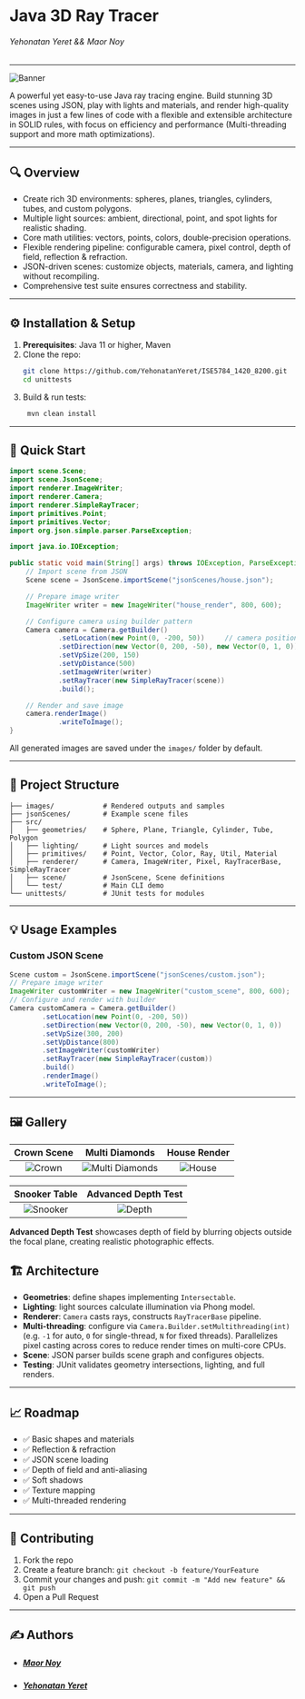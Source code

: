 # Java 3D Ray Tracer
###### Yehonatan Yeret && Maor Noy
---

![Banner](images/advanced_depth.png)

A powerful yet easy-to-use Java ray tracing engine. Build stunning 3D scenes using JSON, play with lights and materials,
and render high-quality images in just a few lines of code with a flexible and extensible architecture in SOLID rules,
with focus on efficiency and performance (Multi-threading support and more math optimizations).

---

## 🔍 Overview

- Create rich 3D environments: spheres, planes, triangles, cylinders, tubes, and custom polygons.
- Multiple light sources: ambient, directional, point, and spot lights for realistic shading.
- Core math utilities: vectors, points, colors, double-precision operations.
- Flexible rendering pipeline: configurable camera, pixel control, depth of field, reflection & refraction.
- JSON-driven scenes: customize objects, materials, camera, and lighting without recompiling.
- Comprehensive test suite ensures correctness and stability.

---

## ⚙️ Installation & Setup

1. **Prerequisites**: Java 11 or higher, Maven
2. Clone the repo:
   ```sh
   git clone https://github.com/YehonatanYeret/ISE5784_1420_8200.git
   cd unittests
   ```
3. Build & run tests:
   ```sh
    mvn clean install
    ```

---

## 🚀 Quick Start

```java
import scene.Scene;
import scene.JsonScene;
import renderer.ImageWriter;
import renderer.Camera;
import renderer.SimpleRayTracer;
import primitives.Point;
import primitives.Vector;
import org.json.simple.parser.ParseException;

import java.io.IOException;

public static void main(String[] args) throws IOException, ParseException {
    // Import scene from JSON
    Scene scene = JsonScene.importScene("jsonScenes/house.json");

    // Prepare image writer
    ImageWriter writer = new ImageWriter("house_render", 800, 600);

    // Configure camera using builder pattern
    Camera camera = Camera.getBuilder()
            .setLocation(new Point(0, -200, 50))     // camera position
            .setDirection(new Vector(0, 200, -50), new Vector(0, 1, 0)) // look-at and up vectors
            .setVpSize(200, 150)
            .setVpDistance(500)
            .setImageWriter(writer)
            .setRayTracer(new SimpleRayTracer(scene))
            .build();

    // Render and save image
    camera.renderImage()
            .writeToImage();
}
```

All generated images are saved under the `images/` folder by default.

---

## 📁 Project Structure

```
├── images/            # Rendered outputs and samples
├── jsonScenes/        # Example scene files
├── src/
│   ├── geometries/    # Sphere, Plane, Triangle, Cylinder, Tube, Polygon
│   ├── lighting/      # Light sources and models
│   ├── primitives/    # Point, Vector, Color, Ray, Util, Material
│   ├── renderer/      # Camera, ImageWriter, Pixel, RayTracerBase, SimpleRayTracer
│   ├── scene/         # JsonScene, Scene definitions
│   └── test/          # Main CLI demo
└── unittests/         # JUnit tests for modules
``` 

---

## 💡 Usage Examples

### Custom JSON Scene

```java
Scene custom = JsonScene.importScene("jsonScenes/custom.json");
// Prepare image writer
ImageWriter customWriter = new ImageWriter("custom_scene", 800, 600);
// Configure and render with builder
Camera customCamera = Camera.getBuilder()
        .setLocation(new Point(0, -200, 50))
        .setDirection(new Vector(0, 200, -50), new Vector(0, 1, 0))
        .setVpSize(300, 200)
        .setVpDistance(800)
        .setImageWriter(customWriter)
        .setRayTracer(new SimpleRayTracer(custom))
        .build()
        .renderImage()
        .writeToImage();
```

---

## 🖼️ Gallery

|        Crown Scene         |               Multi Diamonds                |        House Render        |
|:--------------------------:|:-------------------------------------------:|:--------------------------:|
| ![Crown](images/crown.png) | ![Multi Diamonds](images/multiDiamond.png) | ![House](images/house.png) |

|         Snooker Table          |         Advanced Depth Test         |
|:------------------------------:|:-----------------------------------:|
| ![Snooker](images/snooker.png) | ![Depth](images/advanced_depth.png) |

**Advanced Depth Test** showcases depth of field by blurring objects outside the focal plane, creating realistic
photographic effects.

## 🏗️ Architecture

- **Geometries**: define shapes implementing `Intersectable`.
- **Lighting**: light sources calculate illumination via Phong model.
- **Renderer**: `Camera` casts rays, constructs `RayTracerBase` pipeline.
- **Multi-threading**: configure via `Camera.Builder.setMultithreading(int)` (e.g. `-1` for auto, `0` for single-thread,
  `N` for fixed threads). Parallelizes pixel casting across cores to reduce render times on multi-core CPUs.
- **Scene**: JSON parser builds scene graph and configures objects.
- **Testing**: JUnit validates geometry intersections, lighting, and full renders.

---

## 📈 Roadmap

- ✅ Basic shapes and materials
- ✅ Reflection & refraction
- ✅ JSON scene loading
- ✅ Depth of field and anti-aliasing
- ✅ Soft shadows
- ✅ Texture mapping
- ✅ Multi-threaded rendering

---

## 🤝 Contributing

1. Fork the repo
2. Create a feature branch: `git checkout -b feature/YourFeature`
3. Commit your changes and push: `git commit -m "Add new feature" && git push`
4. Open a Pull Request

---

## ✍️ Authors

- ##### [Maor Noy](https://github.com/maor-noy)
- ##### [Yehonatan Yeret](https://github.com/YehonatanYeret)
